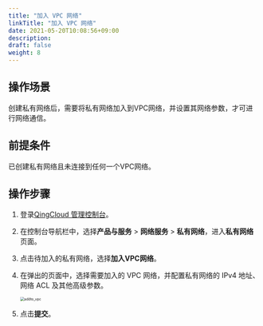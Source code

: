 ```yaml
---
title: "加入 VPC 网络"
linkTitle: "加入 VPC 网络"
date: 2021-05-20T10:08:56+09:00
description:
draft: false
weight: 8
---
```


## 操作场景

创建私有网络后，需要将私有网络加入到VPC网络，并设置其网络参数，才可进行网络通信。

## 前提条件

已创建私有网络且未连接到任何一个VPC网络。

## 操作步骤

1. 登录[QingCloud 管理控制台](https://console.qingcloud.com/login)。

2. 在控制台导航栏中，选择**产品与服务** > **网络服务** > **私有网络**，进入**私有网络**页面。

3. 点击待加入的私有网络，选择**加入VPC网络**。

4. 在弹出的页面中，选择需要加入的 VPC 网络，并配置私有网络的 IPv4 地址、网络 ACL 及其他高级参数。

   <img src="/network/vpc_2.0/_images/502008_addto_vpc.png" alt="addto_vpc" style="zoom:50%;" />

5. 点击**提交**。

